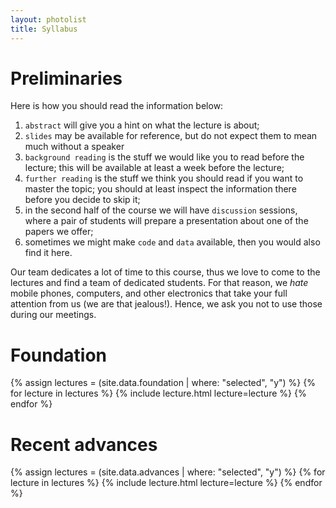 ```yaml
---
layout: photolist
title: Syllabus
---
```


# Preliminaries 

Here is how you should read the information below:

1. `abstract` will give you a hint on what the lecture is about; 
2. `slides` may be available for reference, but do not expect them to mean much without a speaker
3. `background reading` is the stuff we would like you to read before the lecture; this will be available at least a week before the lecture;
4. `further reading` is the stuff we think you should read if you want to master the topic; you should at least inspect the information there before you decide to skip it;
5. in the second half of the course we will have `discussion` sessions, where a pair of students will prepare a presentation about one of the papers we offer; 
6. sometimes we might make `code` and `data` available, then you would also find it here.

Our team dedicates a lot of time to this course, thus we love to come to the lectures and find a team of dedicated students. 
For that reason, we *hate* mobile phones, computers, and other electronics that take your full attention from us (we are that jealous!).
Hence, we ask you not to use those during our meetings. 

# Foundation

{% assign lectures = (site.data.foundation | where: "selected", "y") %}
{% for lecture in lectures %}
{% include lecture.html lecture=lecture %}
{% endfor %}


# Recent advances

{% assign lectures = (site.data.advances | where: "selected", "y") %}
{% for lecture in lectures %}
{% include lecture.html lecture=lecture %}
{% endfor %}


